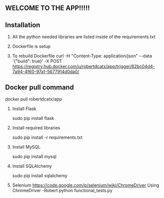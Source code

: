 ## WELCOME TO THE APP!!!!!

## Installation

1.  All the python needed libraries are listed inside of the requirements.txt

2. Dockerfile is setup

3. To rebuild Dockerfile
curl -H "Content-Type: application/json" --data '&#123;"build": true&#125;' -X POST https://registry.hub.docker.com/u/robertdcatx/app/trigger/62bc04d4-7a94-4f60-97a1-5677914d0da0/


## Docker pull command
docker pull robertdcatx/app


1. Install Flask 


    sudo pip install flask
    
    
2. Install required libraries


    sudo pip install -r requirements.txt


3. Install MySQL


    sudo pip install mysql


4. Install SQLAlchemy 


    sudo pip install sqlalchemy

5. Selenium
    https://code.google.com/p/selenium/wiki/ChromeDriver
    Using ChromeDriver
    -Robert
    python functional_tests.py










